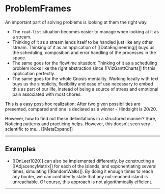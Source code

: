 # ProblemFrames

An important part of solving problems is looking at them the right way.

* The `read-list` situation becomes easier to manage when looking at it as a stream.
* Thinking of it as a stream lends itself to be handled just like any other stream.
    Thinking of it as an application of [[DataEngineering]] buys us the scheduling, composition and error handling of the processes in the space.
* The same goes for the flowtime situation: Thinking of it as a scheduling problem looks like the right abstraction since [[VizGanttCharts]] fit this application perfectly.
* The same goes for the whole Gnosis mentality. Working locally with text buys us the simplicity, flexibility and ease of use necessary to embed this as part of our life, instead of being a source of stress and emotional pain associated with most chores.

This is a easy post-hoc realization: After two given possibilities are presented, compared and one is declared as a winner - Hindsight is 20/20.

However, how to find out these delimitations in a structured manner? Sure, Noticing patterns and practicing helps. However, this doesn't seen very scientific to me... [[MetaExpand]]

___

## Examples

* [[OnLeet1020]] can also be implemented differently, by constructing a [[AdjacencyMatrix]] for each of the islands, and exponentiating several times, simulating [[RandomWalks]].
    By doing it enough times to reach any border, we can confidently state that any not-reached island is unreachable. Of course, this approach is not algorithmically efficient.

___
